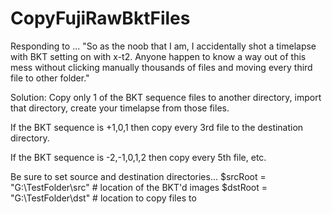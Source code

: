 # CopyFujiRawBktFiles

Responding to ...
"So as the noob that I am, I accidentally shot a timelapse with BKT setting on with x-t2. Anyone happen to know a way out of this mess without clicking manually thousands of files and moving every third file to other folder."

Solution: Copy only 1 of the BKT sequence files to another directory, import that directory, create your timelapse from those files.

If the BKT sequence is +1,0,1 then copy every 3rd file to the destination directory.

If the BKT sequence is -2,-1,0,1,2 then copy every 5th file, etc.

Be sure to set source and destination directories...
    $srcRoot     = "G:\TestFolder\src"    # location of the BKT'd images
    $dstRoot     = "G:\TestFolder\dst"    # location to copy files to
